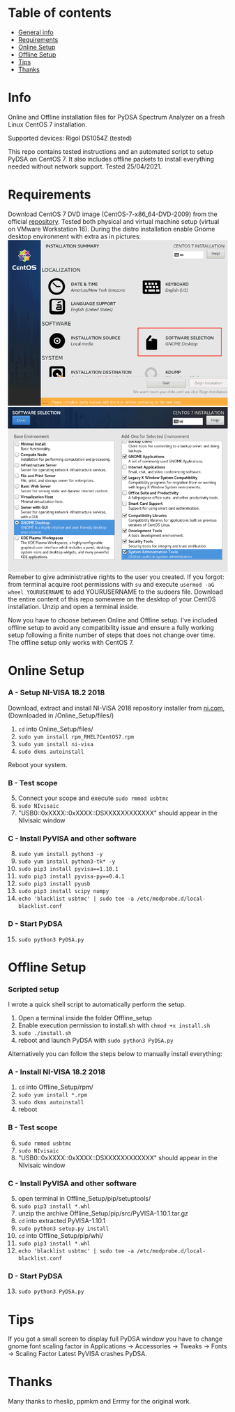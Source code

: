 # Table of contents
* [General info](#Info)
* [Requirements](#Requirements)
* [Online Setup](#Online-Setup)
* [Offline Setup](#Offline-Setup)
* [Tips](#Tips)
* [Thanks](#Thanks)

# Info
Online and Offline installation files for PyDSA Spectrum Analyzer on a fresh Linux CentOS 7 installation.

Supported devices: Rigol DS1054Z (tested)

This repo contains tested instructions and an automated script to setup PyDSA on CentOS 7.
It also includes offline packets to install everything needed without network support.
Tested 25/04/2021.

# Requirements
Download CentOS 7 DVD image (CentOS-7-x86_64-DVD-2009) from the official [repository](http://isoredirect.centos.org/centos/7/isos/x86_64/).
Tested both physical and virtual machine setup (virtual on VMware Workstation 16).
During the distro installation enable Gnome desktop environment with extra as in pictures:
![CentOS software options](https://github.com/Limon93/PyDSA/blob/master/CentOS_setup_1of2.png)
![CentOS selection](https://github.com/Limon93/PyDSA/blob/master/CentOS_setup_2of2.png)
Remeber to give administrative rights to the user you created.
If you forgot: from terminal acquire root permissions with `su` and execute `usermod -aG wheel YOURUSERNAME` to add YOURUSERNAME to the sudoers file.
Download the entire content of this repo somewere on the desktop of your CentOS installation. Unzip and open a terminal inside.

Now you have to choose between Online and Offline setup.
I've included offline setup to avoid any compatibility issue and ensure a fully working setup following a finite number of steps that does not change over time.
The offline setup only works with CentOS 7.

# Online Setup
### A - Setup NI-VISA 18.2 2018  
Download, extract and install NI-VISA 2018 repository installer from [ni.com](https://www.ni.com/it-it/support/downloads/drivers/download.ni-linux-device-drivers.html#349660), (Downloaded in /Online_Setup/files/)

1) `cd` into Online_Setup/files/ 	
2) `sudo yum install rpm_RHEL7CentOS7.rpm`
3) `sudo yum install ni-visa`
4) `sudo dkms autoinstall`

Reboot your system.
	

### B - Test scope

5) Connect your scope and execute `sudo rmmod usbtmc`
6) `sudo NIvisaic` 
7) "USB0::0xXXXX::0xXXXX::DSXXXXXXXXXXXX" should appear in the NIvisaic window

### C - Install PyVISA and other software

8) `sudo yum install python3 -y`
9) `sudo yum install python3-tk* -y`
10) `sudo pip3 install pyvisa==1.10.1`
11) `sudo pip3 install pyvisa-py==0.4.1`
12) `sudo pip3 install pyusb`
13) `sudo pip3 install scipy numpy`
14) `echo 'blacklist usbtmc' | sudo tee -a /etc/modprobe.d/local-blacklist.conf`

### D - Start PyDSA
	
15) `sudo python3 PyDSA.py`


# Offline Setup

### Scripted setup

I wrote a quick shell script to automatically perform the setup.

1) Open a terminal inside the folder Offline_setup
2) Enable execution permission to install.sh with `chmod +x install.sh`
3) `sudo ./install.sh`
4) reboot and launch PyDSA with `sudo python3 PyDSA.py`

Alternatively you can follow the steps below to manually install everything:

### A - Install NI-VISA 18.2 2018

1) `cd` into Offline_Setup/rpm/
2) `sudo yum install *.rpm`
3) `sudo dkms autoinstall`
4) reboot

### B - Test scope

6) `sudo rmmod usbtmc`
7) `sudo NIvisaic`
8) "USB0::0xXXXX::0xXXXX::DSXXXXXXXXXXXX" should appear in the NIvisaic window

### C - Install PyVISA and other software

5) open terminal in Offline_Setup/pip/setuptools/
6) `sudo pip3 install *.whl`
7) unzip the archive Offline_Setup/pip/src/PyVISA-1.10.1.tar.gz 
8) `cd` into extracted PyVISA-1.10.1
9) `sudo python3 setup.py install`
10) `cd` into Offline_Setup/pip/whl/
11) `sudo pip3 install *.whl`
12) `echo 'blacklist usbtmc' | sudo tee -a /etc/modprobe.d/local-blacklist.conf`


### D - Start PyDSA

13) `sudo python3 PyDSA.py`


# Tips
If you got a small screen to display full PyDSA window you have to change gnome font scaling factor in Applications -> Accessories -> Tweaks -> Fonts -> Scaling Factor
Latest PyVISA crashes PyDSA.

# Thanks
Many thanks to rheslip, ppmkm and Errmy for the original work.






